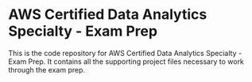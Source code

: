 # AWS Certified Data Analytics Specialty - Exam Prep 
This is the code repository for AWS Certified Data Analytics Specialty - Exam Prep. It contains all the supporting project files necessary to work through the exam prep.



